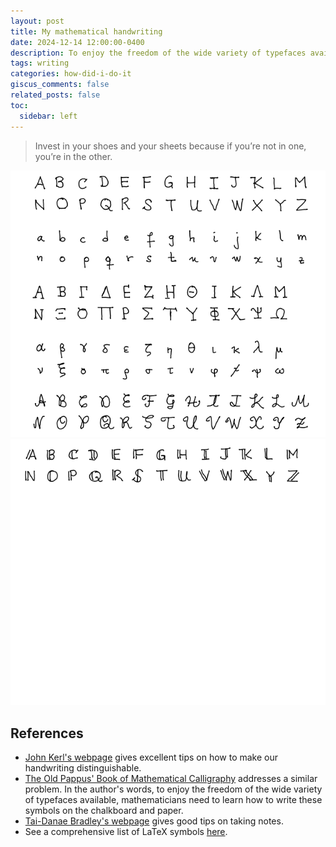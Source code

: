 ```yaml
---
layout: post
title: My mathematical handwriting
date: 2024-12-14 12:00:00-0400
description: To enjoy the freedom of the wide variety of typefaces available, mathematicians need to learn how to write these symbols on the chalkboard and paper. - The Old Pappus' Book of Mathematical Calligraphy
tags: writing
categories: how-did-i-do-it
giscus_comments: false
related_posts: false
toc:
  sidebar: left
---
```


>Invest in your shoes and your sheets because if you’re not in one, you’re in the other.

<div class="pswp-gallery pswp-gallery--single-column" id="gallery--my-mathematical-writing">
  <a href="assets/img/mathematical handwriting_1.png"
    data-pswp-width="1669"
    data-pswp-height="2500"
    target="_blank">
    <img src="assets/img/mathematical handwriting_1.png" alt="" />
  </a>
  <a href="assets/img/mathematical handwriting_2.png"
    data-pswp-width="1669"
    data-pswp-height="2500"
    target="_blank">
    <img src="assets/img/mathematical handwriting_2.png" alt="" />
  </a>
</div>

## References
- [John Kerl's webpage](https://johnkerl.org/doc/ortho/ortho.html) gives excellent tips on how to make our handwriting distinguishable.
- [The Old Pappus' Book of Mathematical Calligraphy](https://loopspace.mathforge.org/CountingOnMyFingers/Calligraphy/) addresses a similar problem. In the author's words, to enjoy the freedom of the wide variety of typefaces available, mathematicians need to learn how to write these symbols on the chalkboard and paper.
- [Tai-Danae Bradley's webpage](https://www.math3ma.com/blog/some-notes-on-taking-notes) gives good tips on taking notes. 
- See a comprehensive list of LaTeX symbols [here](https://de.mirrors.cicku.me/ctan/info/symbols/comprehensive/symbols-a4.pdf).


